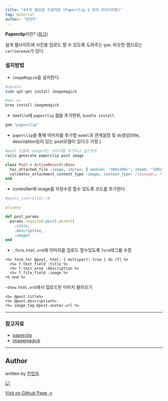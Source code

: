 ```yaml
---
title: "4주차 월요일 수업자료 (Paperclip & 모의 아이디어톤)"
tag: material
author: "천민우"
---
```


**Paperclip**이란? ([링크](https://github.com/thoughtbot/paperclip))

쉽게 웹사이트에 사진을 업로드 할 수 있도록 도와주는 `gem`. 비슷한 잼으로는 `carrierwave`가 있다. 

### 설치방법

- `imageMagick`을 설치한다.
```sh
#ubuntu
sudo apt-get install imagemagick

#mac os
brew install imagemagick
```

- `Gemfile`에 `paperclip` 젬을 추가한뒤, `bundle install`.
```rb
gem "paperclip"
```

- `paperclip`을 통해 이미지를 추가할 `model`과 관계설정 및 `db`생성(title, description등이 있는 post모델이 있다고 가정.)
```sh
#post 모델에 image라는 이미지를 추가하고 싶은경우
rails generate paperclip post image
```

```rb
class Post < ActiveRecord::Base
  has_attached_file :image, styles: { medium: "300x300>", thumb: "100x100>" }
  validates_attachment_content_type :image, content_type: /\Aimage\/.*\z/
end
```

- controller에 image를 저장수정 할수 있도록 코드를 추가한다.

```rb
#posts_controller.rb

private

def post_params
  params.require(:post).permit(
    :title, 
    :description, 
    :image)
end
```

- `_form.html.erb`에 이미지를 업로드 할수있도록 `form`태그를 수정
```erb
<%= form_for @post, html: { multipart: true } do |f| %>
  <%= f.text_field :title %>
  <%= f.text_area :description %>
  <%= f.file_field :image %>
<% end %>
```


-`show.html.erb`에서 업로드한 이미지 불러오기
```erb
<%= @post.title%>
<%= @post.description%>
<%= image_tag @post.avatar.url %>
```


---

### 참고자료
- [paperclip](https://github.com/thoughtbot/paperclip)
- [imagemagick](http://www.imagemagick.org/script/index.php)

---

## Author

written by [천민우](https://project42da.github.io).

![](https://avatars.githubusercontent.com/project42da?v=2&s=100)

<a href="https://project42da.github.io" target="_blank" class="btn btn-black"><i class="fa fa-github fa-lg"></i> Visit on Github Page &rarr;</a>
